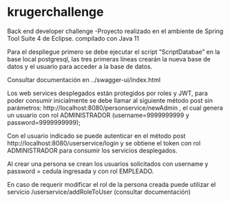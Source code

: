 # krugerchallenge
Back end developer challenge
-Proyecto realizado en el ambiente de Spring Tool Suite 4 de Eclipse. compilado con Java 11

Para el despliegue primero se debe ejecutar el script “ScriptDatabae” en la base local postgresql, las tres primeras líneas crearán la nueva base de datos y el usuario para acceder a la base de datos.

Consultar documentación en ../swagger-ui/index.html

Los web services desplegados están protegidos por roles y JWT, para poder consumir inicialmente se debe llamar al siguiente método post sin parámetros: http://localhost:8080/personservice/newAdmin , el cual genera un usuario con rol ADMINISTRADOR (username=9999999999 y password=9999999999);

Con el usuario indicado se puede autenticar en el método post http://localhost:8080/userservice/login y se obtiene el token con rol ADMINISTRADOR para consumir los servicios desplegados.

Al crear una persona se crean los usuarios solicitados con username y password = cedula ingresada y con rol EMPLEADO.

En caso de requerir modificar el rol de la persona creada puede utilizar el servicio /userservice/addRoleToUser (consultar documentación)


